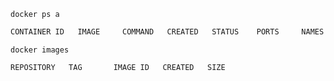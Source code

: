 `docker ps a`

```zsh
CONTAINER ID   IMAGE     COMMAND   CREATED   STATUS    PORTS     NAMES
```

`docker images`

```zsh
REPOSITORY   TAG       IMAGE ID   CREATED   SIZE
```
